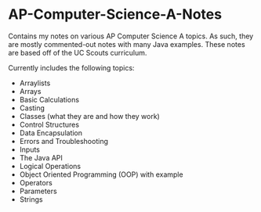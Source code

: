 # AP-Computer-Science-A-Notes
Contains my notes on various AP Computer Science A topics.
As such, they are mostly commented-out notes with many Java examples.
These notes are based off of the UC Scouts curriculum.

Currently includes the following topics:

 - Arraylists
 - Arrays
 - Basic Calculations
 - Casting
 - Classes (what they are and how they work)
 - Control Structures
 - Data Encapsulation
 - Errors and Troubleshooting
 - Inputs
 - The Java API
 - Logical Operations
 - Object Oriented Programming (OOP) with example
 - Operators
 - Parameters
 - Strings

 
